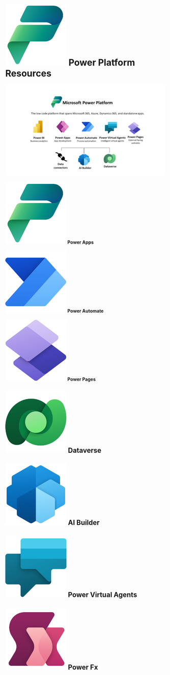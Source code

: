 # ![Power Platform](https://github.com/powerplatform-partner/.github/blob/main/profile/images/PowerPlatform_scalable.svg) Power Platform Resources

![Power Apps](images/pp_image.png)

#### ![Power Apps](images/PowerPlatform_scalable.svg) Power Apps

#### ![Power Automate](images/PowerAutomate_scalable.svg) Power Automate

#### ![Power Pages](images/PowerPages_scalable.svg) Power Pages

## ![Dataverse](images/Dataverse_scalable.svg) Dataverse

## ![AI Builder](images/AIBuilder_scalable.svg) AI Builder

## ![Power Virtual Agents](images/PowerVirtualAgents_scalable.svg) Power Virtual Agents

## ![Power Fx](images/PowerFx_scalable.svg) Power Fx
